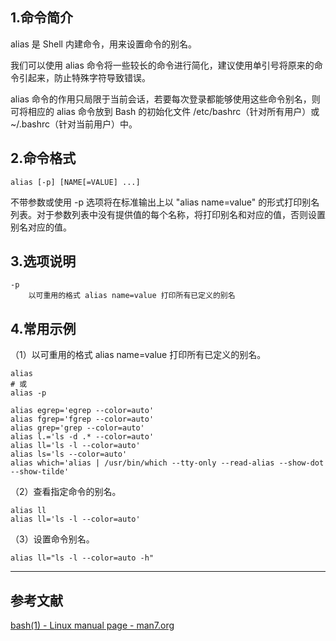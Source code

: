 ## 1.命令简介
alias 是 Shell 内建命令，用来设置命令的别名。

我们可以使用 alias 命令将一些较长的命令进行简化，建议使用单引号将原来的命令引起来，防止特殊字符导致错误。

alias 命令的作用只局限于当前会话，若要每次登录都能够使用这些命令别名，则可将相应的 alias 命令放到 Bash 的初始化文件 /etc/bashrc（针对所有用户）或 ~/.bashrc（针对当前用户）中。

## 2.命令格式
```
alias [-p] [NAME[=VALUE] ...]
```
不带参数或使用 -p 选项将在标准输出上以 "alias name=value" 的形式打印别名列表。对于参数列表中没有提供值的每个名称，将打印别名和对应的值，否则设置别名对应的值。

## 3.选项说明
```
-p
	以可重用的格式 alias name=value 打印所有已定义的别名
```

## 4.常用示例
（1）以可重用的格式 alias name=value 打印所有已定义的别名。
```
alias
# 或
alias -p

alias egrep='egrep --color=auto'
alias fgrep='fgrep --color=auto'
alias grep='grep --color=auto'
alias l.='ls -d .* --color=auto'
alias ll='ls -l --color=auto'
alias ls='ls --color=auto'
alias which='alias | /usr/bin/which --tty-only --read-alias --show-dot --show-tilde'
```
（2）查看指定命令的别名。
```
alias ll
alias ll='ls -l --color=auto'
```
（3）设置命令别名。
```
alias ll="ls -l --color=auto -h"
```

---
## 参考文献
[bash(1) - Linux manual page - man7.org](https://www.man7.org/linux/man-pages/man1/bash.1.html)

<Vssue title="alias-builtin" />